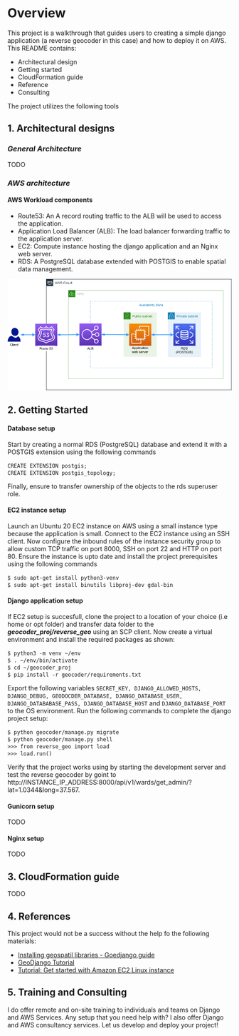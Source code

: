 # Overview
This project is a walkthrough that guides users to creating a simple django application (a reverse geocoder in this case) and how to deploy it on AWS. This README contains:
* Architectural design
* Getting started
* CloudFormation guide
* Reference
* Consulting

The project utilizes the following tools

## 1. Architectural designs

### *General Architecture*
TODO
### *AWS architecture*
#### AWS Workload components
* Route53: An A record routing traffic to the ALB will be used to access the application.
* Application Load Balancer (ALB): The load balancer forwarding traffic to the application server.
* EC2: Compute instance hosting the django application and an Nginx web server.
* RDS: A PostgreSQL database extended with POSTGIS to enable spatial data management.

![AWS workload design](img/aws-gecoder.png)

## 2. Getting Started
#### Database setup
Start by creating a normal RDS (PostgreSQL) database and extend it with a POSTGIS extension using the following commands
```code
CREATE EXTENSION postgis;
CREATE EXTENSION postgis_topology;
``` 

Finally, ensure to transfer ownership of the objects to the rds superuser role.

#### EC2 instance setup
Launch an Ubuntu 20 EC2 instance on AWS using a small instance type because the application is small. Connect to the  EC2
instance using an SSH client. Now configure the inbound rules of the instance security group to allow custom TCP traffic
on port 8000, SSH on port 22 and HTTP on port 80. Ensure the instance is upto date and install the project prerequisites using the following
commands
```code
$ sudo apt-get install python3-venv
$ sudo apt-get install binutils libproj-dev gdal-bin
```

#### Django application setup
If EC2 setup is succesfull, clone the project to a location of your choice (i.e home or opt folder) and transfer data folder to the ***geocoder_proj/reverse_geo*** using an SCP client.
Now create a virtual environment and install the required packages as shown:
```code
$ python3 -m venv ~/env
$ . ~/env/bin/activate
$ cd ~/geocoder_proj
$ pip install -r geocoder/requirements.txt
```

Export the following variables ```SECRET_KEY, DJANGO_ALLOWED_HOSTS, DJANGO_DEBUG, GEODOCDER_DATABASE, DJANGO_DATABASE_USER,
 DJANGO_DATABABASE_PASS, DJANGO_DATABASE_HOST``` and ```DJANGO_DATABASE_PORT``` to the OS environment. Run the following
 commands to complete the django project setup:
 
 ```code
$ python geocoder/manage.py migrate
$ python geocoder/manage.py shell
>>> from reverse_geo import load
>>> load.run()
```
Verify that the project works using by starting the development server and test the reverse geocoder by goint to 
http://INSTANCE_IP_ADDRESS:8000/api/v1/wards/get_admin/?lat=1.0344&long=37.567.

#### Gunicorn setup
TODO
#### Nginx setup
TODO
## 3. CloudFormation guide
TODO
## 4. References
This project would not be a success without the help fo the following materials:
* [Installing geospatil libraries - Goedjango guide](https://docs.djangoproject.com/en/3.2/ref/contrib/gis/install/geolibs/)
* [GeoDjango Tutorial](https://docs.djangoproject.com/en/3.2/ref/contrib/gis/tutorial/)
* [Tutorial: Get started with Amazon EC2 Linux instance](https://docs.aws.amazon.com/AWSEC2/latest/UserGuide/AccessingInstancesLinux.html)

## 5. Training and Consulting
I do offer remote and on-site training to individuals and teams on Django and AWS Services. Any setup that you need help with?
I also offer Django and AWS consultancy services. Let us develop and deploy your project!